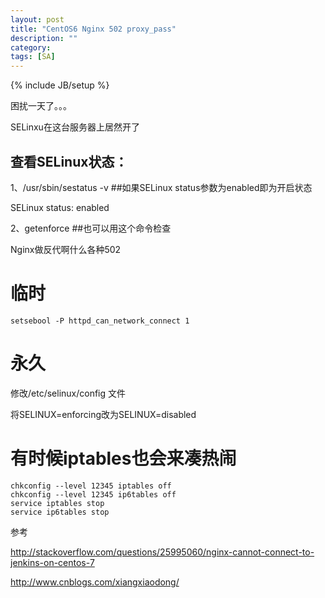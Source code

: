 ```yaml
---
layout: post
title: "CentOS6 Nginx 502 proxy_pass"
description: ""
category:
tags: [SA]
---
```

{% include JB/setup %}

困扰一天了。。。

SELinxu在这台服务器上居然开了

## 查看SELinux状态：

1、/usr/sbin/sestatus -v      ##如果SELinux status参数为enabled即为开启状态

SELinux status:                 enabled

2、getenforce                 ##也可以用这个命令检查

Nginx做反代啊什么各种502

# 临时

    setsebool -P httpd_can_network_connect 1

# 永久
修改/etc/selinux/config 文件

将SELINUX=enforcing改为SELINUX=disabled


# 有时候iptables也会来凑热闹

    chkconfig --level 12345 iptables off
    chkconfig --level 12345 ip6tables off
    service iptables stop
    service ip6tables stop

参考

<http://stackoverflow.com/questions/25995060/nginx-cannot-connect-to-jenkins-on-centos-7>

<http://www.cnblogs.com/xiangxiaodong/>
